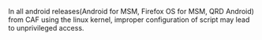 In all android releases(Android for MSM, Firefox OS for MSM, QRD Android) from CAF using the linux kernel, improper configuration of script may lead to unprivileged access.